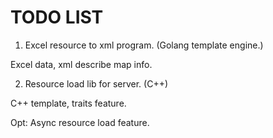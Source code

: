 # TODO LIST
1. Excel resource to xml program. (Golang template engine.)

  Excel data, xml describe map info. 
  
2. Resource load lib for server. (C++)

  C++ template, traits feature.
  
  Opt: Async resource load feature.
